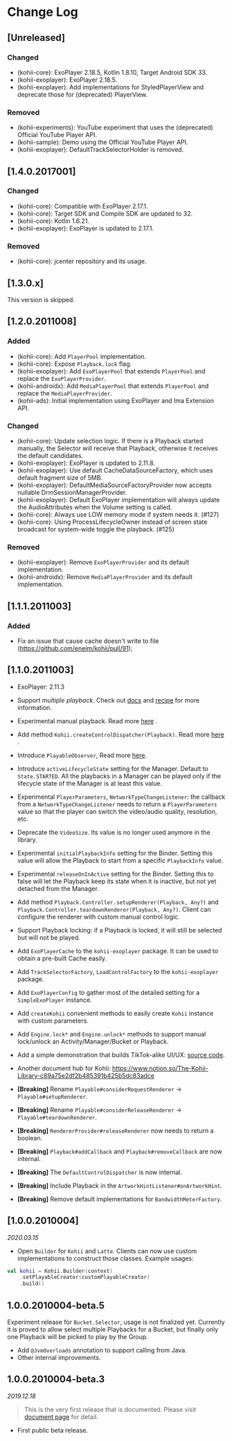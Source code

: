 # Change Log

## [Unreleased]

### Changed

- (kohii-core): ExoPlayer 2.18.5, Kotlin 1.8.10, Target Android SDK 33.
- (kohii-exoplayer): ExoPlayer 2.18.5.
- (kohii-exoplayer): Add implementations for StyledPlayerView and deprecate those for (deprecated)
  PlayerView.

### Removed

- (kohii-experiments): YouTube experiment that uses the (deprecated) Official YouTube Player API.
- (kohii-sample): Demo using the Official YouTube Player API.
- (kohii-exoplayer): DefaultTrackSelectorHolder is removed.

## [1.4.0.2017001]

### Changed

- (kohii-core): Compatible with ExoPlayer 2.17.1.
- (kohii-core): Target SDK and Compile SDK are updated to 32.
- (kohii-core): Kotlin 1.6.21.
- (kohii-exoplayer): ExoPlayer is updated to 2.17.1.

### Removed

- (kohii-core): jcenter repository and its usage.

## [1.3.0.x]

This version is skipped.

## [1.2.0.2011008]

### Added

- (kohii-core): Add `PlayerPool` implementation.
- (kohii-core): Expose `Playback.lock` flag.
- (kohii-exoplayer): Add `ExoPlayerPool` that extends `PlayerPool` and replace
  the `ExoPlayerProvider`.
- (kohii-androidx): Add `MediaPlayerPool` that extends `PlayerPool` and replace
  the `MediaPlayerProvider`.
- (kohii-ads): Initial implementation using ExoPlayer and Ima Extension API.

### Changed

- (kohii-core): Update selection logic. If there is a Playback started manually, the Selector will
  receive that Playback, otherwise it receives the default candidates.
- (kohii-exoplayer): ExoPlayer is updated to 2.11.8.
- (kohii-exoplayer): Use default CacheDataSourceFactory, which uses default fragment size of 5MB.
- (kohii-exoplayer): DefaultMediaSourceFactoryProvider now accepts nullable
  DrmSessionManagerProvider.
- (kohii-exoplayer): Default ExoPlayer implementation will always update the AudioAttributes when
  the Volume setting is called.
- (kohii-core): Always use LOW memory mode if system needs it. (#127)
- (kohii-core): Using ProcessLifecycleOwner instead of screen state broadcast for system-wide toggle
  the playback. (#125)

### Removed

- (kohii-exoplayer): Remove `ExoPlayerProvider` and its default implementation.
- (kohii-androidx): Remove `MediaPlayerProvider` and its default implementation.

## [1.1.1.2011003]

### Added

- Fix an issue that cause cache doesn't write to file (https://github.com/eneim/kohii/pull/91);

## [1.1.0.2011003]

- ExoPlayer: 2.11.3
- Support _multiple playback_. Check out [docs](https://eneim.github.io/kohii/usage/advance/)
  and [recipe](https://www.notion.so/00ea153b5378454dbc7a104733cd01d9) for more information.
- Experimental manual playback. Read
  more [here](https://www.notion.so/Manual-playback-controller-in-Kohii-212927dd75de4971bc28d27e4b34911a)
  .
- Add method `Kohii.createControlDispatcher(Playback)`. Read
  more [here](https://www.notion.so/Manual-playback-controller-in-Kohii-212927dd75de4971bc28d27e4b34911a#999cb7749ed74cf9aa1c2329c093401f)
  .
- Introduce `PlayableObserver`, Read
  more [here](https://www.notion.so/8ebea74d5e3347c580209652f374247c).
- Introduce `activeLifecycleState` setting for the Manager. Default to `State.STARTED`. All the
  playbacks in a Manager can be played only if the lifecycle state of the Manager is at least this
  value.
- Experimental `PlayerParameters`, `NetworkTypeChangeListener`: the callback from
  a `NetworkTypeChangeListener` needs to return a `PlayerParameters` value so that the player can
  switch the video/audio quality, resolution, etc.
- Deprecate the `VideoSize`. Its value is no longer used anymore in the library.
- Experimental `initialPlaybackInfo` setting for the Binder. Setting this value will allow the
  Playback to start from a specific `PlaybackInfo` value.
- Experimental `releaseOnInActive` setting for the Binder. Setting this to false will let the
  Playback keep its state when it is inactive, but not yet detached from the Manager.
- Add method `Playback.Controller.setupRenderer(Playback, Any?)`
  and `Playback.Controller.teardownRenderer(Playback, Any?)`. Client can configure the renderer with
  custom manual control logic.
- Support Playback locking: if a Playback is locked, it will still be selected but will not be
  played.
- Add `ExoPlayerCache` to the `kohii-exoplayer` package. It can be used to obtain a pre-built Cache
  easily.
- Add `TrackSelectorFactory`, `LoadControlFactory` to the `kohii-exoplayer` package.
- Add `ExoPlayerConfig` to gather most of the detailed setting for a `SimpleExoPlayer` instance.
- Add `createKohii` convenient methods to easily create `Kohii` instance with custom parameters.
- Add `Engine.lock*` and `Engine.unlock*` methods to support manual lock/unlock an
  Activity/Manager/Bucket or Playback.
- Add a simple demonstration that builds TikTok-alike
  UI/UX: [source code](https://github.com/eneim/kohii/tree/dev-v1/kohii-sample-tiktok).
- Another document hub for
  Kohii: https://www.notion.so/The-Kohii-Library-c89a75e2df2b485391b425b5dc83adce

- **[Breaking]** Rename `Playable#considerRequestRenderer` -> `Playable#setupRenderer`.
- **[Breaking]** Rename `Playable#considerReleaseRenderer` -> `Playable#teardownRenderer`.
- **[Breaking]** `RendererProvider#releaseRenderer` now needs to return a boolean.
- **[Breaking]** `Playback#addCallback` and `Playback#removeCallback` are now internal.
- **[Breaking]** The `DefaultControlDispatcher` is now internal.
- **[Breaking]** Include Playback in the `ArtworkHintListener#onArtworkHint`.
- **[Breaking]** Remove default implementations for `BandwidthMeterFactory`.

## [1.0.0.2010004]

_2020.03.15_

- Open `Builder` for `Kohii` and `Latte`. Clients can now use custom implementations to construct
  those classes. Example usages:

```Kotlin
val kohii = Kohii.Builder(context)
    .setPlayableCreator(customPlayableCreator)
    .build()
```

## 1.0.0.2010004-beta.5

Experiment release for `Bucket.Selector`, usage is not finalized yet. Currently it is proved to
allow select multiple Playbacks for a Bucket, but finally only one Playback will be picked to play
by the Group.

- Add `@JvmOverloads` annotation to support calling from Java.
- Other internal improvements.

## 1.0.0.2010004-beta.3

_2019.12.18_

> This is the very first release that is documented. Please
> visit [document page](https://eneim.github.io/kohii) for detail.

- First public beta release.
